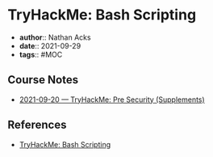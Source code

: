 # TryHackMe: Bash Scripting

* **author**:: Nathan Acks  
* **date**:: 2021-09-29  
* **tags**:: #MOC

## Course Notes

* [2021-09-20 — TryHackMe: Pre Security (Supplements)](../log/2021-09-20-tryhackme-pre-security-supplements.md)

## References

* [TryHackMe: Bash Scripting](https://tryhackme.com/room/bashscripting)

